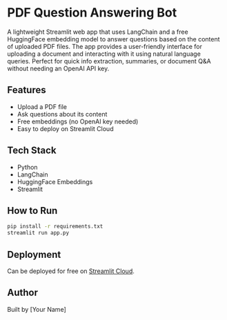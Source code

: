 
# PDF Question Answering Bot

A lightweight Streamlit web app that uses LangChain and a free HuggingFace embedding model to answer questions based on the content of uploaded PDF files. The app provides a user-friendly interface for uploading a document and interacting with it using natural language queries. Perfect for quick info extraction, summaries, or document Q&A without needing an OpenAI API key.

## Features
- Upload a PDF file
- Ask questions about its content
- Free embeddings (no OpenAI key needed)
- Easy to deploy on Streamlit Cloud

## Tech Stack
- Python
- LangChain
- HuggingFace Embeddings
- Streamlit

## How to Run
```bash
pip install -r requirements.txt
streamlit run app.py
```

## Deployment
Can be deployed for free on [Streamlit Cloud](https://streamlit.io/cloud).

## Author
Built by [Your Name]
